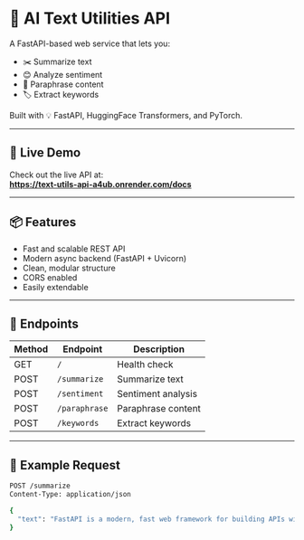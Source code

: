 # 🧠 AI Text Utilities API

A FastAPI-based web service that lets you:
- ✂️ Summarize text
- 😊 Analyze sentiment
- 🔁 Paraphrase content
- 🏷️ Extract keywords

Built with 💡 FastAPI, HuggingFace Transformers, and PyTorch.

---

## 🚀 Live Demo

Check out the live API at:  
**https://text-utils-api-a4ub.onrender.com/docs**

---

## 📦 Features

- Fast and scalable REST API
- Modern async backend (FastAPI + Uvicorn)
- Clean, modular structure
- CORS enabled
- Easily extendable

---

## 🧪 Endpoints

| Method | Endpoint       | Description         |
|--------|----------------|---------------------|
| GET    | `/`            | Health check        |
| POST   | `/summarize`   | Summarize text      |
| POST   | `/sentiment`   | Sentiment analysis  |
| POST   | `/paraphrase`  | Paraphrase content  |
| POST   | `/keywords`    | Extract keywords    |

---

## 🧰 Example Request

```bash
POST /summarize
Content-Type: application/json

{
  "text": "FastAPI is a modern, fast web framework for building APIs with Python 3.6+ based on standard Python type hints."
}
